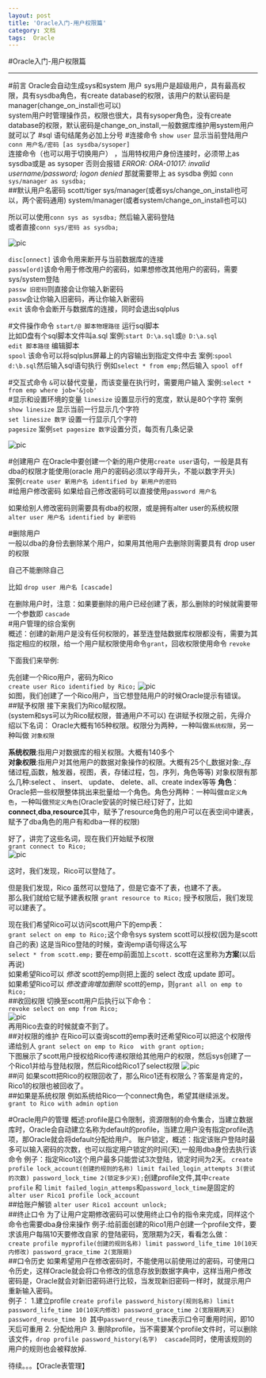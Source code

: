 ```yaml
---
layout: post
title: 'Oracle入门-用户权限篇'
category: 文档
tags:  Oracle
---
```



#Oracle入门-用户权限篇 


---
#前言
Oracle会自动生成sys和system 用户
sys用户是超级用户，具有最高权限，具有sysdba角色，有create database的权限，该用户的默认密码是manager(change_on_install也可以)  
system用户时管理操作员，权限也很大，具有sysoper角色，没有create database的权限，默认密码是change_on_install,一般数据库维护用system用户就可以了
#sql 语句结尾务必加上分号
#连接命令
`show user` 显示当前登陆用户  
`conn 用户名/密码 [as sysdba/sysoper]`  
连接命令（也可以用于切换用户） ，当用特权用户身份连接时，必须带上as sysdba或是 as sysoper 否则会报错 _ERROR:
ORA-01017: invalid username/password; logon denied_  那就需要带上 as sysdba 例如 `conn sys/manager as sysdba;`  
##默认用户名密码
scott/tiger
sys/manager(或者sys/change_on_install也可以，两个密码通用)
system/manager(或者system/change_on_install也可以)

所以可以使用`conn sys as sysdba;`  然后输入密码登陆  
或者直接`conn sys/密码 as sysdba;`

![pic](http://ww2.sinaimg.cn/large/6ff04438gw1ejg0aj9fk1j20db0a6dgj.jpg)  

`disc[onnect]` 该命令用来断开与当前数据库的连接  
`passw[ord]`该命令用于修改用户的密码，如果想修改其他用户的密码，需要sys/system登陆  
`passw 旧密码`则直接会让你输入新密码  
`passw`会让你输入旧密码，再让你输入新密码  
`exit` 该命令会断开与数据库的连接，同时会退出sqlplus  

#文件操作命令
`start/@ 脚本物理路径` 运行sql脚本  
比如D盘有个sql脚本文件叫a.sql  案例:`start D:\a.sql`或`@ D:\a.sql `  
`edit 脚本路径` 编辑脚本  
`spool`  该命令可以将sqlplus屏幕上的内容输出到指定文件中去  案例:`spool d:\b.sql`然后输入sql语句执行 例如`select * from emp;`然后输入  `spool off`

#交互式命令 
`&`可以替代变量，而该变量在执行时，需要用户输入 案例:`select * from emp where job='&job'`  
#显示和设置环境的变量
`linesize` 设置显示行的宽度，默认是80个字符 
案例 `show linesize` 显示当前一行显示几个字符  
`set linesize 数字` 设置一行显示几个字符  
`pagesize` 案例`set pagesize 数字`设置分页，每页有几条记录

![pic](http://ww4.sinaimg.cn/large/6ff04438gw1ejfzab6ybqj20e10jvtbj.jpg)  

#创建用户 
在Oracle中要创建一个新的用户使用`create user`语句，一般是具有dba的权限才能使用(oracle 用户的密码必须以字母开头，不能以数字开头)  
案例`create user 新用户名 identified by 新用户的密码`  
#给用户修改密码
如果给自己修改密码可以直接使用`password 用户名`  

如果给别人修改密码则需要具有dba的权限，或是拥有alter user的系统权限  
`alter user 用户名 identified by 新密码`   

#删除用户  
一般以dba的身份去删除某个用户，如果用其他用户去删除则需要具有 drop user的权限  

自己不能删除自己  

比如 `drop user 用户名 [cascade]`

在删除用户时，注意：如果要删除的用户已经创建了表，那么删除的时候就需要带一个参数即 `cascade`  
#用户管理的综合案例  
概述：创建的新用户是没有任何权限的，甚至连登陆数据库权限都没有，需要为其指定相应的权限，给一个用户赋权限使用命令`grant`，回收权限使用命令 `revoke`  

下面我们来举例:  

先创建一个Rico用户，密码为Rico   
`create user Rico identified by Rico;`
![pic](http://ww1.sinaimg.cn/large/6ff04438gw1ejrka7wjr9j20ht04z3yq.jpg)  
如图，我们创建了一个Rico用户，当它想登陆用户的时候Oracle提示有错误。  
##赋予权限
接下来我们为Rico赋权限。  
(system和sys可以为Rico赋权限，普通用户不可以)
在讲赋予权限之前，先得介绍以下名词：
Oracle大概有165种权限。权限分为两种，一种叫做`系统权限`，另一种叫做 `对象权限`

**系统权限**:指用户对数据库的相关权限。大概有140多个  
**对象权限**:指用户对其他用户的数据对象操作的权限。大概有25个(_数据对象:_存储过程,函数，触发器，视图，表，存储过程，包，序列，角色等等)  对象权限有那么几种:select 、 insert、 update、 delete、all、create index等等
**角色**：Oracle把一些权限整体挑出来批量给一个角色。角色分两种：一种叫做`自定义角色`，一种叫做`预定义角色`(Oracle安装的时候已经订好了，比如**connect**,**dba**,**resource**其中，赋予了resource角色的用户可以在表空间中建表，赋予了dba角色的用户有和dba一样的权限)     

好了，讲完了这些名词，现在我们开始赋予权限  
`grant connect to Rico;`  
![pic](http://ww3.sinaimg.cn/large/6ff04438gw1ejrl1aj3ncj20bp041t8s.jpg)  

这时，我们发现，Rico可以登陆了。   

但是我们发现，Rico 虽然可以登陆了，但是它查不了表，也建不了表。  
那么我们就给它赋予建表权限
`grant resource to Rico;`  授予权限后，我们发现可以建表了。  

现在我们希望Rico可以访问scott用户下的emp表：  
`grant select on emp to Rico;`这个命令sys system scott可以授权(因为是scott自己的表) 这是当Rico登陆的时候，查询emp语句得这么写  
`select * from scott.emp;`  要在emp前面加上`scott.`
scott在这里称为**方案**(以后再说)    
如果希望Rico可以 _修改_ scott的emp则把上面的 select 改成 update 即可。  
如果希望Rico可以 _修改查询增加删除_ scott的emp，则`grant all on emp to Rico;`  
##收回权限 
切换至scott用户后执行以下命令：  
`revoke select on emp from Rico;`  
![pic](http://ww4.sinaimg.cn/large/6ff04438gw1ejrloq2x6ej209g02rglj.jpg)  
再用Rico去查的时候就查不到了。  
##对权限的维护 
在Rico可以查询scott的emp表时还希望Rico可以把这个权限传递给别人
`grant select on emp to Rico  with grant option;`   
下图展示了scott用户授权给Rico传递权限给其他用户的权限，然后sys创建了一个Rico1并给与登陆权限，然后Rico给Rico1了select权限
![pic](http://ww2.sinaimg.cn/large/6ff04438gw1ejsoygk886j20db07xgm2.jpg)  
##问
如果scott把Rico的权限回收了，那么Rico1还有权限么？答案是肯定的，Rico1的权限也被回收了。  
##如果是系统权限
例如系统给Rico一个connect角色，希望其继续派发。  
`grant to Rico with admin option`   

#Oracle用户的管理
概述:profile是口令限制，资源限制的命令集合，当建立数据库时，Oracle会自动建立名称为default的profile，当建立用户没有指定profile选项，那Oracle就会将default分配给用户。
账户锁定，概述：指定该账户登陆时最多可以输入密码的次数，也可以指定用户锁定的时间(天),一般用dba身份去执行该命令
例子：指定Rico1这个用户最多只能尝试3次登陆，锁定时间为2天。
`create profile lock_account(创建的规则的名称) limit failed_login_attempts 3(尝试的次数) password_lock_time 2(锁定多少天);`创建profile文件,其中`create profile` 和 `limit failed_login_attemps`和`password_lock_time`是固定的  
`alter user Rico1 profile lock_account`  
##给账户解锁
`alter user Rico1 account unlock;`  
##终止口令
为了让用户定期修改密码可以使用终止口令的指令来完成，同样这个命令也需要dba身份来操作
例子:给前面创建的Rico1用户创建一个profile文件，要求该用户每隔10天要修改自家 的登陆密码，宽限期为2天，看看怎么做：  
`create profile myprofile(创建的规则名称) limit password_life_time 10(10天内修改) password_grace_time 2(宽限期)`  
##口令历史
如果希望用户在修改密码时，不能使用以前使用过的密码，可使用口令历史，这样Oracle就会将口令修改的信息存放到数据字典中，这样当用户修改密码是，Oracle就会对新旧密码进行比较，当发现新旧密码一样时，就提示用户重新输入密码。  
例子：
1.建立profile
`create profile password_history(规则名称) limit password_life_time 10(10天内修改) password_grace_time 2(宽限期两天) password_reuse_time 10 `其中`password_reuse_time`表示口令可重用时间，即10天后可重用
2. 分配给用户
3. 删除profile，当不需要某个profile文件时，可以删除该文件，`drop profile password_history(名字)  cascade`同时，使用该规则的用户的规则也会被释放掉.


待续。。。【Oracle表管理】
